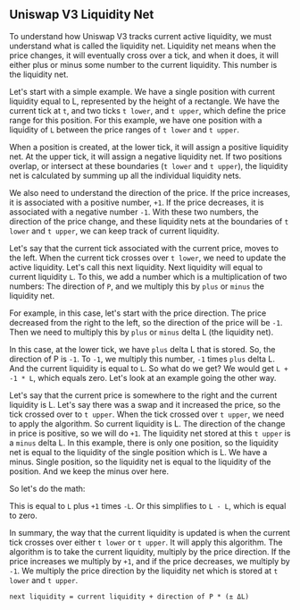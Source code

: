 ## Uniswap V3 Liquidity Net

To understand how Uniswap V3 tracks current active liquidity, we must understand what is called the liquidity net. Liquidity net means when the price changes, it will eventually cross over a tick, and when it does, it will either plus or minus some number to the current liquidity. This number is the liquidity net.

Let's start with a simple example. We have a single position with current liquidity equal to L, represented by the height of a rectangle. We have the current tick at `t`, and two ticks `t lower`, and `t upper`, which define the price range for this position. For this example, we have one position with a liquidity of `L` between the price ranges of `t lower` and `t upper`.

When a position is created, at the lower tick, it will assign a positive liquidity net. At the upper tick, it will assign a negative liquidity net. If two positions overlap, or intersect at these boundaries (`t lower` and `t upper`), the liquidity net is calculated by summing up all the individual liquidity nets.

We also need to understand the direction of the price. If the price increases, it is associated with a positive number, `+1`. If the price decreases, it is associated with a negative number `-1`. With these two numbers, the direction of the price change, and these liquidity nets at the boundaries of `t lower` and `t upper`, we can keep track of current liquidity.

Let's say that the current tick associated with the current price, moves to the left. When the current tick crosses over `t lower`, we need to update the active liquidity. Let's call this next liquidity. Next liquidity will equal to current liquidity `L`. To this, we add a number which is a multiplication of two numbers: The direction of `P`, and we multiply this by `plus` or `minus` the liquidity net.

For example, in this case, let's start with the price direction. The price decreased from the right to the left, so the direction of the price will be `-1`. Then we need to multiply this by `plus` or `minus` delta L (the liquidity net).

In this case, at the lower tick, we have `plus` delta L that is stored. So, the direction of P is `-1`. To `-1`, we multiply this number, `-1` times `plus` delta L. And the current liquidity is equal to `L`.
So what do we get?
We would get `L + -1 * L`, which equals zero. Let's look at an example going the other way.

Let's say that the current price is somewhere to the right and the current liquidity is L. Let's say there was a swap and it increased the price, so the tick crossed over to `t upper`. When the tick crossed over `t upper`, we need to apply the algorithm. So current liquidity is L. The direction of the change in price is positive, so we will do `+1`. The liquidity net stored at this `t upper` is a `minus` delta L. In this example, there is only one position, so the liquidity net is equal to the liquidity of the single position which is L. We have a minus.
Single position, so the liquidity net is equal to the liquidity of the position. And we keep the minus over here.

So let's do the math:

This is equal to `L` plus `+1` times `-L`. Or this simplifies to `L - L`, which is equal to zero.

In summary, the way that the current liquidity is updated is when the current tick crosses over either `t lower` or `t upper`. It will apply this algorithm.
The algorithm is to take the current liquidity, multiply by the price direction. If the price increases we multiply by `+1`, and if the price decreases, we multiply by `-1`. We multiply the price direction by the liquidity net which is stored at `t lower` and `t upper`.

```
next liquidity = current liquidity + direction of P * (± ΔL)
```
